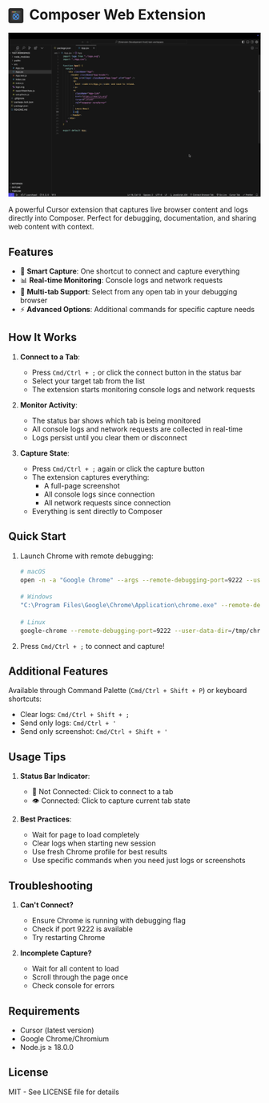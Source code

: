 <h1>
  <img src="assets/icon.png" width="30" height="30" alt="Composer Web Logo" style="vertical-align: bottom; margin-right: 5px">
  Composer Web Extension
</h1>

![Demo](assets/demo.gif)

A powerful Cursor extension that captures live browser content and logs directly into Composer. Perfect for debugging, documentation, and sharing web content with context.

## Features

- 📸 **Smart Capture**: One shortcut to connect and capture everything
- 📊 **Real-time Monitoring**: Console logs and network requests
- 🎯 **Multi-tab Support**: Select from any open tab in your debugging browser
- ⚡ **Advanced Options**: Additional commands for specific capture needs

## How It Works

1. **Connect to a Tab**:

   - Press `Cmd/Ctrl + ;` or click the connect button in the status bar
   - Select your target tab from the list
   - The extension starts monitoring console logs and network requests

2. **Monitor Activity**:

   - The status bar shows which tab is being monitored
   - All console logs and network requests are collected in real-time
   - Logs persist until you clear them or disconnect

3. **Capture State**:
   - Press `Cmd/Ctrl + ;` again or click the capture button
   - The extension captures everything:
     - A full-page screenshot
     - All console logs since connection
     - All network requests since connection
   - Everything is sent directly to Composer

## Quick Start

1. Launch Chrome with remote debugging:

   ```bash
   # macOS
   open -n -a "Google Chrome" --args --remote-debugging-port=9222 --user-data-dir=/tmp/chrome-debug-profile

   # Windows
   "C:\Program Files\Google\Chrome\Application\chrome.exe" --remote-debugging-port=9222 --user-data-dir=%TEMP%\chrome-debug-profile

   # Linux
   google-chrome --remote-debugging-port=9222 --user-data-dir=/tmp/chrome-debug-profile
   ```

2. Press `Cmd/Ctrl + ;` to connect and capture!

## Additional Features

Available through Command Palette (`Cmd/Ctrl + Shift + P`) or keyboard shortcuts:

- Clear logs: `Cmd/Ctrl + Shift + ;`
- Send only logs: `Cmd/Ctrl + '`
- Send only screenshot: `Cmd/Ctrl + Shift + '`

## Usage Tips

1. **Status Bar Indicator**:

   - 🔌 Not Connected: Click to connect to a tab
   - 👁️ Connected: Click to capture current tab state

2. **Best Practices**:
   - Wait for page to load completely
   - Clear logs when starting new session
   - Use fresh Chrome profile for best results
   - Use specific commands when you need just logs or screenshots

## Troubleshooting

1. **Can't Connect?**

   - Ensure Chrome is running with debugging flag
   - Check if port 9222 is available
   - Try restarting Chrome

2. **Incomplete Capture?**
   - Wait for all content to load
   - Scroll through the page once
   - Check console for errors

## Requirements

- Cursor (latest version)
- Google Chrome/Chromium
- Node.js ≥ 18.0.0

## License

MIT - See LICENSE file for details
